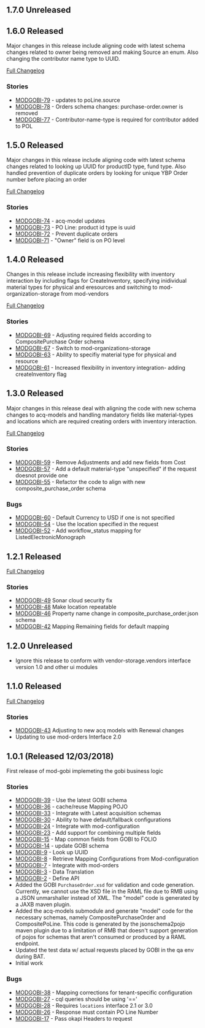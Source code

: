 ## 1.7.0 Unreleased

## 1.6.0 Released
 Major changes in this release include aligning code with latest schema changes related to owner being removed and making Source an enum. 
   Also changing the contributor name type to UUID.

  [Full Changelog](https://github.com/folio-org/mod-gobi/compare/v1.5.0...v1.6.0)

### Stories
 * [MODGOBI-79](https://issues.folio.org/browse/MODGOBI-79) - updates to poLine.source
 * [MODGOBI-78](https://issues.folio.org/browse/MODGOBI-78) - Orders schema changes: purchase-order.owner is removed
 * [MODGOBI-77](https://issues.folio.org/browse/MODGOBI-77) - Contributor-name-type is required for contributor added to POL

## 1.5.0 Released
   Major changes in this release include aligning code with latest schema changes related to looking up UUID for productID type, fund type. 
   Also handled prevention of duplicate orders by looking for unique YBP  Order number before placing an order

  [Full Changelog](https://github.com/folio-org/mod-gobi/compare/v1.4.0...v1.5.0)

### Stories
 * [MODGOBI-74](https://issues.folio.org/browse/MODGOBI-74) - acq-model updates
 * [MODGOBI-73](https://issues.folio.org/browse/MODGOBI-73) - PO Line: product id type is uuid
 * [MODGOBI-72](https://issues.folio.org/browse/MODGOBI-72) - Prevent duplicate orders
 * [MODGOBI-71](https://issues.folio.org/browse/MODGOBI-71) - "Owner" field is on PO level

## 1.4.0 Released
 Changes in this release include increasing flexibility with inventory interaction by including flags for CreateInventory, specifying inidividual material 
 types for physical and eresources and switching to mod-organization-storage from mod-vendors
 
 [Full Changelog](https://github.com/folio-org/mod-gobi/compare/v1.3.0...v1.4.0)
 
### Stories
 * [MODGOBI-69](https://issues.folio.org/browse/MODGOBI-69) - Adjusting required fields according to CompositePurchase Order schema
 * [MODGOBI-67](https://issues.folio.org/browse/MODGOBI-67) - Switch to mod-organizations-storage
 * [MODGOBI-63](https://issues.folio.org/browse/MODGOBI-63) - Ability to specifiy material type for physical and resource
 * [MODGOBI-61](https://issues.folio.org/browse/MODGOBI-61) - Increased flexibility in inventory integration- adding createInventory flag

## 1.3.0 Released
 Major changes in this release deal with aligning the code with new schema changes to acq-models and handling mandatory fields like material-types
 and locations which are required creating orders with inventory interaction.
 
[Full Changelog](https://github.com/folio-org/mod-gobi/compare/v1.2.1...v1.3.0)
 
### Stories
 * [MODGOBI-59](https://issues.folio.org/browse/MODGOBI-59) - Remove Adjustments and add new fields from Cost
 * [MODGOBI-57](https://issues.folio.org/browse/MODGOBI-57) - Add a default material-type "unspecified" if the request doesnot provide one
 * [MODGOBI-55](https://issues.folio.org/browse/MODGOBI-55) - Refactor the code to align with new composite_purchase_order schema

### Bugs
 * [MODGOBI-60](https://issues.folio.org/browse/MODGOBI-60) - Default Currency to USD if one is not specified
 * [MODGOBI-54](https://issues.folio.org/browse/MODGOBI-54) - Use the location specified in the request
 * [MODGOBI-52](https://issues.folio.org/browse/MODGOBI-52) - Add workflow_status mapping for ListedElectronicMonograph
 


## 1.2.1 Released
[Full Changelog](https://github.com/folio-org/mod-gobi/compare/v1.1.0...v1.2.1)

### Stories
 * [MODGOBI-49](https://issues.folio.org/browse/MODGOBI-49) Sonar cloud security fix
 * [MODGOBI-48](https://issues.folio.org/browse/MODGOBI-48) Make location repeatable
 * [MODGOBI-46](https://issues.folio.org/browse/MODGOBI-46) Property name change in composite_purchase_order.json schema
 * [MODGOBI-42](https://issues.folio.org/browse/MODGOBI-42) Mapping Remaining fields for default mapping

## 1.2.0 Unreleased
 * Ignore this release to conform with vendor-storage.vendors interface version 1.0 and other ui modules
 
## 1.1.0 Released

[Full Changelog](https://github.com/folio-org/mod-gobi/compare/v1.0.1...v1.1.0)

### Stories
 * [MODGOBI-43](https://issues.folio.org/browse/MODGOBI-43) Adjusting to new acq models with Renewal changes
 * Updating to use mod-orders Interface 2.0
 
## 1.0.1 (Released 12/03/2018)
First release of mod-gobi implemeting the gobi business logic

### Stories
 * [MODGOBI-39](https://issues.folio.org/browse/MODGOBI-39) - Use the latest GOBI schema 
 * [MODGOBI-36](https://issues.folio.org/browse/MODGOBI-36) - cache/reuse Mapping POJO 
 * [MODGOBI-33](https://issues.folio.org/browse/MODGOBI-33) - Integrate with Latest acquisition schemas 
 * [MODGOBI-30](https://issues.folio.org/browse/MODGOBI-30) - Ability to have default/fallback configurations 
 * [MODGOBI-24](https://issues.folio.org/browse/MODGOBI-24) - Integrate with mod-configuration
 * [MODGOBI-23](https://issues.folio.org/browse/MODGOBI-23) - Add support for combining multiple fields
 * [MODGOBI-15](https://issues.folio.org/browse/MODGOBI-15) - Map common fields from GOBI to FOLIO
 * [MODGOBI-14](https://issues.folio.org/browse/MODGOBI-14) - update GOBI schema
 * [MODGOBI-9](https://issues.folio.org/browse/MODGOBI-9) - Look up UUID
 * [MODGOBI-8](https://issues.folio.org/browse/MODGOBI-8) - Retrieve Mapping Configurations from Mod-configuration 
 * [MODGOBI-7](https://issues.folio.org/browse/MODGOBI-7) - Integrate with mod-orders
 * [MODGOBI-3](https://issues.folio.org/browse/MODGOBI-3) - Data Translation
 * [MODGOBI-2](https://issues.folio.org/browse/MODGOBI-2) - Define API 
 * Added the GOBI `PurchaseOrder.xsd` for validation and code generation.
   Currently, we cannot use the XSD file in the RAML file due to RMB using
   a JSON unmarshaller instead of XML. The "model" code is generated by a
   JAXB maven plugin.
 * Added the acq-models submodule and generate "model" code for the 
   necessary schemas, namely CompositePurchaseOrder and CompositePoLine.
   This code is generated by the jsonschema2pojo maven plugin due to a
   limitation of RMB that doesn't support generation of pojos for schemas
   that aren't consumed or produced by a RAML endpoint.
 * Updated the test data w/ actual requests placed by GOBI in the qa env 
   during BAT.
 * Initial work
 
### Bugs
 * [MODGOBI-38](https://issues.folio.org/browse/MODGOBI-38) - Mapping corrections for tenant-specific configuration
 * [MODGOBI-27](https://issues.folio.org/browse/MODGOBI-27) - cql queries should be using '=='
 * [MODGOBI-28](https://issues.folio.org/browse/MODGOBI-28) - Requires `locations` interface 2.1 or 3.0
 * [MODGOBI-26](https://issues.folio.org/browse/MODGOBI-26) - Response must contain PO Line Number
 * [MODGOBI-17](https://issues.folio.org/browse/MODGOBI-17) - Pass okapi Headers to request
 
